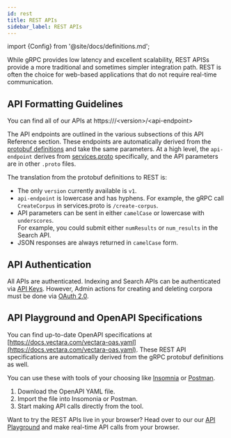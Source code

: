 ```yaml
---
id: rest
title: REST APIs
sidebar_label: REST APIs
---
```


import {Config} from '@site/docs/definitions.md';

While gRPC provides low latency and excellent scalability, REST APISs provide 
a more traditional and sometimes simpler integration path. REST is often the 
choice for web-based applications that do not require real-time communication.

## API Formatting Guidelines
You can find all of our APIs at https://<Config v="domains.rest.admin"/>/&lt;version&gt;/&lt;api-endpoint&gt;

The API endpoints are outlined in the various subsections of this API Reference
section. These endpoints are automatically derived from the [protobuf definitions](https://github.com/vectara/protos)
and take the same parameters. At a high level, the `api-endpoint` derives from
[services.proto](https://github.com/vectara/protos/blob/main/services.proto)
specifically, and the API parameters are in other `.proto` files. 

The translation from the protobuf definitions to REST is:
- The only `version` currently available is `v1`.
- `api-endpoint` is lowercase and has hyphens. For example, the gRPC 
  call `CreateCorpus` in services.proto is `/create-corpus`.
- API parameters can be sent in either `camelCase` or lowercase with `underscores`.  
  For example, you could submit either `numResults` or `num_results` in the Search API.
- JSON responses are always returned in `camelCase` form.

## API Authentication
All <Config v="names.product"/> APIs are authenticated. Indexing and Search
APIs can be authenticated via [API Keys](/docs/1.0/learn/authentication/api-key-management).
However, Admin actions for creating and deleting corpora must be done via
[OAuth 2.0](/docs/1.0/learn/authentication/oauth-2).

## API Playground and OpenAPI Specifications
You can find up-to-date OpenAPI specifications at
[https://docs.vectara.com/vectara-oas.yaml](https://docs.vectara.com/vectara-oas.yaml).
These REST API specifications are automatically derived from the gRPC protobuf 
definitions as well.

You can use these with tools of your choosing like [Insomnia](https://insomnia.rest/)
or [Postman](https://www.postman.com/).

1. Download the OpenAPI YAML file.
2. Import the file into Insomonia or Postman.
3. Start making API calls directly from the tool.

Want to try the REST APIs live in your browser? Head over to our
our [API Playground](/docs/1.0/rest-api/vectara-rest-api) and make
real-time API calls from your browser.
